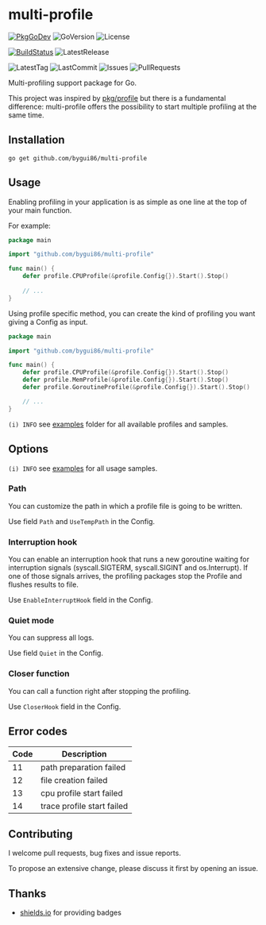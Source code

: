
# multi-profile

[![PkgGoDev](https://pkg.go.dev/badge/github.com/bygui86/multi-profile)](https://pkg.go.dev/github.com/bygui86/multi-profile)
![GoVersion](https://img.shields.io/github/go-mod/go-version/bygui86/multi-profile)
![License](https://img.shields.io/github/license/bygui86/multi-profile)

[![BuildStatus](https://github.com/bygui86/multi-profile/workflows/build/badge.svg)](https://github.com/bygui86/multi-profile/actions)
![LatestRelease](https://img.shields.io/github/v/release/bygui86/multi-profile)

![LatestTag](https://img.shields.io/github/v/tag/bygui86/multi-profile)
![LastCommit](https://img.shields.io/github/last-commit/bygui86/multi-profile)
![Issues](https://img.shields.io/github/issues/bygui86/multi-profile)
![PullRequests](https://img.shields.io/github/issues-pr/bygui86/multi-profile)

Multi-profiling support package for Go.

This project was inspired by [pkg/profile](https://github.com/pkg/profile) but there is a fundamental difference: 
multi-profile offers the possibility to start multiple profiling at the same time.

## Installation

```shell script
go get github.com/bygui86/multi-profile
```

## Usage

Enabling profiling in your application is as simple as one line at the top of your main function.

For example:

```go
package main

import "github.com/bygui86/multi-profile"

func main() {
    defer profile.CPUProfile(&profile.Config{}).Start().Stop()
    
    // ...
}
```

Using profile specific method, you can create the kind of profiling you want giving a Config as input. 

```go
package main

import "github.com/bygui86/multi-profile"

func main() {
    defer profile.CPUProfile(&profile.Config{}).Start().Stop()
    defer profile.MemProfile(&profile.Config{}).Start().Stop()
    defer profile.GoroutineProfile(&profile.Config{}).Start().Stop()

    // ...
}
```

`(i)️ INFO` see [examples](examples/) folder for all available profiles and samples.

## Options

`(i)️️ INFO` see [examples](examples/) for all usage samples.

### Path

You can customize the path in which a profile file is going to be written.

Use field `Path` and `UseTempPath` in the Config.

### Interruption hook

You can enable an interruption hook that runs a new goroutine waiting for interruption signals (syscall.SIGTERM, 
syscall.SIGINT and os.Interrupt). If one of those signals arrives, the profiling packages stop the Profile and flushes 
results to file. 

Use `EnableInterruptHook` field in the Config.

### Quiet mode

You can suppress all logs. 

Use field `Quiet` in the Config.

### Closer function

You can call a function right after stopping the profiling.

Use `CloserHook` field in the Config.

## Error codes

| Code | Description |
| --- | --- |
| 11 | path preparation failed |
| 12 | file creation failed |
| 13 | cpu profile start failed |
| 14 | trace profile start failed |

## Contributing

I welcome pull requests, bug fixes and issue reports.

To propose an extensive change, please discuss it first by opening an issue.

## Thanks

- [shields.io](https://shields.io) for providing badges
